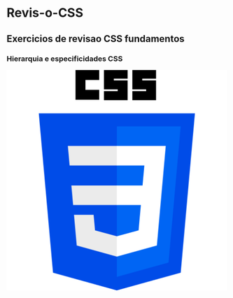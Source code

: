 # Revis-o-CSS
## Exercicios de revisao CSS fundamentos 

### Hierarquia e especificidades CSS 

![Imagem CSS](./img/imgcss.png)
